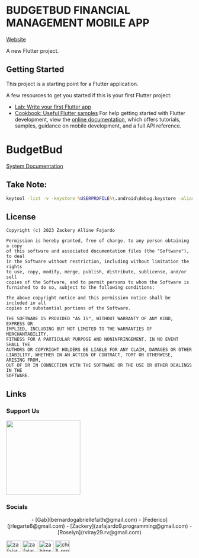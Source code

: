 # BUDGETBUD FINANCIAL MANAGEMENT MOBILE APP
[Website](https://budgetbud.netlify.app/)

A new Flutter project.

## Getting Started

This project is a starting point for a Flutter application.

A few resources to get you started if this is your first Flutter project:
- [Lab: Write your first Flutter app](https://docs.flutter.dev/get-started/codelab)
- [Cookbook: Useful Flutter samples](https://docs.flutter.dev/cookbook)
For help getting started with Flutter development, view the
[online documentation](https://docs.flutter.dev/), which offers tutorials,
samples, guidance on mobile development, and a full API reference.


# BudgetBud

[System Documentation](https://drive.google.com/file/d/1e25mXwgMTAsTeD27N5HCOgp3gcJzzdb2/preview)

## Take Note:
```cmd
keytool -list -v -keystore %USERPROFILE%\.android\debug.keystore -alias androiddebugkey -storepass android -keypass android
```



## License
```
Copyright (c) 2023 Zackery Alline Fajardo

Permission is hereby granted, free of charge, to any person obtaining a copy
of this software and associated documentation files (the "Software"), to deal
in the Software without restriction, including without limitation the rights
to use, copy, modify, merge, publish, distribute, sublicense, and/or sell
copies of the Software, and to permit persons to whom the Software is
furnished to do so, subject to the following conditions:

The above copyright notice and this permission notice shall be included in all
copies or substantial portions of the Software.

THE SOFTWARE IS PROVIDED "AS IS", WITHOUT WARRANTY OF ANY KIND, EXPRESS OR
IMPLIED, INCLUDING BUT NOT LIMITED TO THE WARRANTIES OF MERCHANTABILITY,
FITNESS FOR A PARTICULAR PURPOSE AND NONINFRINGEMENT. IN NO EVENT SHALL THE
AUTHORS OR COPYRIGHT HOLDERS BE LIABLE FOR ANY CLAIM, DAMAGES OR OTHER
LIABILITY, WHETHER IN AN ACTION OF CONTRACT, TORT OR OTHERWISE, ARISING FROM,
OUT OF OR IN CONNECTION WITH THE SOFTWARE OR THE USE OR OTHER DEALINGS IN THE
SOFTWARE.
```

## Links
### Support Us
<a href="https://www.buymeacoffee.com/zafajardo9"><img src="https://cdn.buymeacoffee.com/buttons/v2/default-yellow.png" width="200" /></a>
### Socials
<p align="center"> 
 - [Gab](bernardogabriellefaith@gmail.com)
 - [Federico](jrlegarte6@gmail.com)
 - [Zackery](zafajardo9.programming@gmail.com)
 - [Roselyn](rviray29.rv@gmail.com)

<a href="https://linkedin.com/in/zafajardo9" target="blank"><img align="center" src="https://raw.githubusercontent.com/rahuldkjain/github-profile-readme-generator/master/src/images/icons/Social/linked-in-alt.svg" alt="zafajardo9" height="30" width="40" /></a>
<a href="https://fb.com/zafajardo" target="blank"><img align="center" src="https://raw.githubusercontent.com/rahuldkjain/github-profile-readme-generator/master/src/images/icons/Social/facebook.svg" alt="zafajardo" height="30" width="40" /></a>
<a href="https://instagram.com/zahiroshi" target="blank"><img align="center" src="https://raw.githubusercontent.com/rahuldkjain/github-profile-readme-generator/master/src/images/icons/Social/instagram.svg" alt="zahiroshi" height="30" width="40" /></a>
<a href="https://www.youtube.com/@chill_programmer5134" target="blank"><img align="center" src="https://raw.githubusercontent.com/rahuldkjain/github-profile-readme-generator/master/src/images/icons/Social/youtube.svg" alt="chill_programmer" height="30" width="40" /></a>
</p>